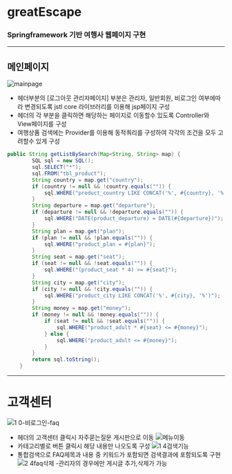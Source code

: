 # greatEscape
### Springframework 기반 여행사 웹페이지 구현
****

## 메인페이지
![mainpage](https://user-images.githubusercontent.com/107594290/189569907-562287e8-b8be-4efc-b32d-7726eb0d78c2.png)
- 헤더부분의 [로그아웃 관리자페이지] 부분은 관리자, 일반회원, 비로그인 여부에따라 변경되도록 jstl core 라이브러리를 이용해 jsp페이지 구성
- 헤더의 각 부분을 클릭하면 해당하는 페이지로 이동할수 있도록 Controller와 View페이지를 구성
- 여행상품 검색에는 Provider를 이용해 동적쿼리를 구성하여 각각의 조건을 모두 고려할수 있게 구성
```java
public String getListBySearch(Map<String, String> map) {
		SQL sql = new SQL();
		sql.SELECT("*");
		sql.FROM("tbl_product");
		String country = map.get("country");
		if (country != null && !country.equals("")) {
			sql.WHERE("product_country LIKE CONCAT('%', #{country}, '%')");
		}
		String departure = map.get("departure");
		if (departure != null && !departure.equals("")) {
			sql.WHERE("DATE(product_departure) = DATE(#{departure})");
		}
		String plan = map.get("plan");
		if (plan != null && !plan.equals("")) {
			sql.WHERE("product_plan = #{plan}");
		}
		String seat = map.get("seat");
		if (seat != null && !seat.equals("")) {
			sql.WHERE("(product_seat * 4) >= #{seat}");
		}
		String city = map.get("city");
		if (city != null && !city.equals("")) {
			sql.WHERE("product_city LIKE CONCAT('%', #{city}, '%')");
		}
		String money = map.get("money");
		if (money != null && !money.equals("")) {
			if (seat != null && !seat.equals("")) {
				sql.WHERE("product_adult * #{seat} <= #{money}");
			} else {
				sql.WHERE("product_adult <= #{money}");
			}
		}
		return sql.toString();
	}
```
*****
# 고객센터
![1 0-비로그인-faq](https://user-images.githubusercontent.com/107594290/189573281-df773a05-8eea-4102-8e82-ca63f56a5adf.png)
- 헤더의 고객센터 클릭시 자주묻는질문 게시판으로 이동
![메뉴이동](https://user-images.githubusercontent.com/107594290/189573647-3a3bed83-63fa-4a08-9aae-3851e5326d10.png)
- 카테고리별로 버튼 클릭시 해당 내용만 나오도록 구성
![1 4검색기능](https://user-images.githubusercontent.com/107594290/189574087-6f065915-d0ec-422d-a3f8-04e7b6adb26e.png)
- 통합검색으로 FAQ제목과 내용 중 키워드가 포함되면 검색결과에 포함되도록 구현
![2 4faq삭제](https://user-images.githubusercontent.com/107594290/189574168-69151f75-10be-4f10-9f36-9986725670b4.png)
-관리자의 경우에만 게시글 추가,삭제가 가능
